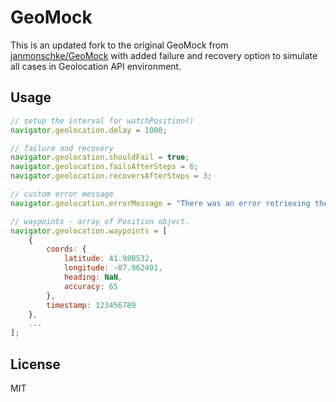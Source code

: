 # GeoMock

This is an updated fork to the original GeoMock from [janmonschke/GeoMock](https://github.com/janmonschke/GeoMock) with added failure and recovery option to simulate all cases in Geolocation API environment.

## Usage

```JavaScript
// setup the interval for watchPosition()
navigator.geolocation.delay = 1000;

// failure and recovery 
navigator.geolocation.shouldFail = true;
navigator.geolocation.failsAfterSteps = 6;
navigator.geolocation.recoversAfterSteps = 3;

// custom error message
navigator.geolocation.errorMessage = "There was an error retrieving the position!";

// waypoints - array of Position object.
navigator.geolocation.waypoints = [
	{
        coords: {
            latitude: 41.980532,
            longitude: -87.962401,
            heading: NaN,
            accuracy: 65
        },
        timestamp: 123456789
    },
    ...
];

```

## License
MIT
